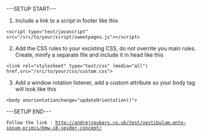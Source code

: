 ---SETUP START---

1) Include a link to a script in footer like this
<pre><code>&lt;script type="text/javascript" src="/src/to/your/script/sweetpages.js"&gt;&lt/script&gt;</code></pre>
2) Add the CSS rules to your excisting CSS, do not overrite you main rules. Create, minify a separate file and include it in head like this
<pre><code>&lt;link rel="stylesheet" type="text/css" (media="all") href,src="/src/to/your/css/custom.css"&gt;</code></pre>
3) Add a window rotation listener, add a custom attribute so your body tag will look like this
<pre><code>&lt;body onorientationchange="updateOrientation()"&gt;</code></pre>
---SETUP END---


<code><p>Follow the link : http://andrejsgubars.co.uk/test/vestibulum-ante-ipsum-primis/bmw-i8-spyder-concept/</p></code>